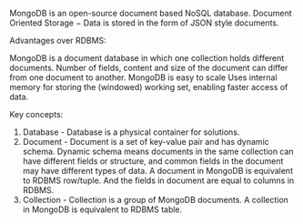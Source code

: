 MongoDB is an open-source document based NoSQL database.  Document Oriented Storage − Data is stored in the form of JSON style documents.

Advantages over RDBMS:

MongoDB is a document database in which one collection holds different documents. Number of fields, content and size of the document can differ from one document to another.
MongoDB is easy to scale
Uses internal memory for storing the (windowed) working set, enabling faster access of data.

Key concepts:
1. Database - Database is a physical container for solutions.
2. Document - Document is a set of key-value pair and has dynamic schema. Dynamic schema means documents in the same              collection can have different fields or structure, and common fields in the document may have different types of data.
   A document in MongoDB is equivalent to RDBMS row/tuple. And the fields in document are equal to columns in RDBMS.
3. Collection - Collection is a group of MongoDB documents. A collection in MongoDB is equivalent to RDBMS table.
